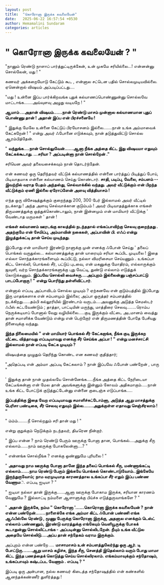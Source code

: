 ```yaml
---
layout: post
title:  "கொரோனா இருக்க கவலையேன்"
date:   2025-06-22 16:57:54 +0530
author: Hemamalini Sundaram
categories: articles
---
```


#  \" கொரோனா இருக்க கவலையேன் ? \" 

"நானும் ரெண்டு நாளாப் பார்த்துட்டிருக்கேன், உன் முகமே சரியில்லை...! என்னன்னு சொல்லேன்,
மது ! "

கணவர் அக்கறையோடு கேட்டும் கூட , என்னால சட்டென பதில் சொல்லமுடியவில்லை. ஏனென்றால்
விஷயம் அப்படிப்பட்டது....

"மது ! உன்னை இப்ப பார்க்கிறவங்க புதுக் கல்யாணப்பொண்ணுன்னு சொல்லவே
மாட்டாங்க.......அவ்வுளவு அழுது வடியறே ! "

**ஆமாம் ...அதான் விஷயம்......நான் ரெண்டு மாசம் முன்னால கல்யாணமான புதுப் பொண்ணு தான்
! அதான் இப்ப என் பிரச்சனையே !**

" இதுக்கு மேலே உன்னை கேட்டுப் பிரயோசனம் இல்லை.......நான் உங்க அம்மாவைக் கேட்கறேன் !
" என்று அவர் ஃபோனை எடுக்கவும், நான் தடுத்துவிட்டு சொல்ல ஆரம்பித்தேன்.

" **வந்துங்க....நான் சொல்லுவேன்......ஆனா நீங்க அத்தை கிட்ட இது விஷயமா எதுவும்
கேட்கக்கூடாது. ...சரியா ? அப்படின்னா நான் சொல்றேன் ."**

சரியென அவர் தலையசைக்கவும் நான் தொடர்ந்தேன்.

என் கணவர் ஒரு தெரிந்தவர் வீட்டுக் கல்யாணத்தில் என்னை பார்த்துப் பிடித்துப் போய்,
பிடிவாதமாக என்னை கல்யாணம் செய்து கொண்டார். **சாதி, படிப்பு, வேலை, சம்பளம் --
இவற்றில் வராத பேதம் அந்தஸ்து, செல்வாக்கில் வந்தது. அவர் வீட்டுக்கும் என் பிறந்த வீட்டுக்கும்
ஏணி இல்லை ஏரோப்ளேன் அளவு வித்தியாசம் !**

எந்த ஒரு விசேஷத்துக்கும் குறைந்தது 200, 300 பேர் இல்லாமல் அவர் வீட்டில் நடக்காது !
அந்த அளவு செல்வாக்கான குடும்பம் ! அவர் பிடிவாதத்துக்காக எங்கள் திருமணத்துக்கு
ஒத்துக்கொண்டாலும், நான் இன்னமும் என் மாமியார் வீட்டுக்கு ' வேண்டாத மருமகள் ' தான் !

**எங்கள் கல்யாணம் ஊரடங்கு காலத்தில் நடந்ததால் எங்கப்பாவிற்கு செலவு குறைந்தது .
அதற்குமே என் சேமிப்பு, அம்மாவின் நகைகள், அப்பாவின் பி. எஃப் என்று இழுத்துக்கட்டி தான்
செய்ய முடிந்தது.**

இப்போது என் மாமியார் இரண்டு நாளுக்கு முன் எனக்கு ஃபோன் செய்து ' தலைப் பொங்கல்
வருதுல்ல... கல்யாணத்துக்கு தான் யாரையும் சரியா கூப்பிட முடியலை ! இதை எல்லா
சொந்தக்காரங்களையும் கூப்பிட்டு, நல்லா விமரிசையா செய்யணும் . உங்கப்பா கிட்ட சொல்லி,
பொங்கல் சீர், பட்டுப் புடவை, என் மகனுக்கு மோதிரம், எல்லாருக்கும் ஜவுளி, வர்ற
சொந்தக்காரங்களுக்கு புது வேட்டி, துண்டு எல்லாம் எடுத்துக் கொடுக்கணும். **இப்பவே சொல்லி
வைச்சுரு....அப்புறம் இல்லைன்னு பஞ்சப்பாட்டு பாடப்போறாரு ! " என்று பொரிந்து
தள்ளிவிட்டார்.**

என்னால் எப்படி அப்பாவிடம் சொல்ல முடியும் ? ஏற்கனவே என் குடும்பத்தில் இப்போது இரு
மாதங்களாக என் சம்பளமும் இல்லை; அப்பா ஒருத்தர் சம்பளத்தில் நடக்கிறது......தம்பி
கல்லூரியில் இரண்டாம் வருடம்....அவனுக்கு அடுத்த செமஸ்டர் ஃபீஸ் கட்டவேண்டும் ; தாத்தா,
பாட்டியின் மருந்து, மாத்திரை செலவு........ரொம்ப நெருக்கடியாப் போனால் வேறு
வழியில்லை.....குடி இருக்கும் வீட்டை அடமானம் வைத்து தான் சமாளிக்க வேண்டும் என்று என்
பெற்றோர் என் திருமணத்தின் போதே பேசியது நினைவுக்கு வந்தது.

**இந்த நிலைமையில் " என் மாமியார் பொங்கல் சீர் கேட்கறாங்க, நீங்க குடி இருக்கற வீட்டை
வித்தாவது எப்படியாவது எனக்கு சீர் செய்ங்க அப்பா ! " என்று மனச்சாட்சி இல்லாமல் நான்
எப்படி கேட்க முடியும் ?**

விஷயத்தை முழுதும் தெரிந்து கொண்ட என கணவர் குதித்தார்;

"அதெப்படி என் அம்மா அப்படி கேட்கலாம் ? நான் இப்பவே ஃபோன் பண்றேன் , பாரு "

' இதுக்கு தான் நான் முதல்லயே சொன்னேங்க.....நீங்க அத்தை கிட்ட நேரிடையா கேட்டீங்கன்னா என்
மேல தான் அவங்களுக்கு இன்னும் கோவம் அதிகமாகும்.....நான் உங்க கிட்ட போட்டுக்
குடுத்துட்டேன்னு என்னை குடைஞ்சு எடுப்பாங்க.....

**இப்பத்திக்கு இதை வேற எப்படியாவது சமாளிச்சுட்டோம்னா, அடுத்த ஆறு மாசத்துக்கு
பெரிசா பண்டிகை, சீர் செலவு எதுவும் இல்ல.......அதுக்குள்ள எதாவது செஞ்சிரலாம் ! "**

" ம்ம்ம்........நீ சொல்றதும் சரி தான் மது ! "

என்று குறுக்கும் நெடுக்கும் நடந்தவர், திடீரென நின்றார்.

" இப்ப என்ன ? நாம் ரெண்டு பேரும் ஊருக்கு போனா தான, பொங்கல்....அதுக்கு சீரு
எல்லாம்......நாம் ஊருக்கு போகலேன்னா....? "

" என்னங்க சொல்றீங்க ? எனக்கு ஒண்ணுமே புரியலை ! "

" **அதாவது நாம ஊருக்கு போனா தானே இந்த தலைப் பொங்கல் சீரு, மண்ணாங்கட்டி
எல்லாம்......நாம ரெண்டு பேரும் இங்கயே பொங்கல் கொண்டாடுவோம்..இங்கேயே இருந்துருவோம்;
நாம வரமுடியாத காரணத்தால உங்கப்பா சீர் எதும் இப்ப பண்ண வேணாம**். எப்படி ஐடியா ? "

" ஐடியா நல்லா தான் இருக்கு......ஆனா ஊருக்கு போகாம இருக்க, சரியான காரணம் வேணுமே
? இல்லாட்டி நம்மளை ஆளாளுக்கு பிய்ச்சு எடுத்துருவாங்களே ? "

" **அதான் இருக்கே, நம்ம " கொரோனா '......கொரொனா இருக்க கவலையேன் ? நான் என்ன
பண்றேன்.......நாளைக்கே எங்க அம்மா கிட்ட ஃபோன் பண்ணி எங்க ஆஃபீஸ்லே ரெண்டு , மூணு
பேருக்கு கொரோனா இருக்கு, அதனால எனக்கும் டெஸ்ட் எல்லாம் பண்ணனும், இரண்டு வாரத்துக்கு
எங்கேயும் வெளியூருக்கு போகக் கூடாதுன்னு சொல்லிட்டாங்க - அப்படின்னு சொல்லிடறேன். நீயும்
உங்க வீட்டுல அதையே சொல்லிடு....அப்ப தான் சந்தேகம் வராம இருக்கும்.**

அப்புறம் என்ன பண்றே .... **மாசாமாசம் உன் சம்பளத்துலேர்ந்து ஒரு ஆர். டி
போட்டுரு.......ஆறு மாசம் கழிச்சு, இந்த சீரு, செனத்தி இதெல்லாம் வரும் போது மாமா
கிட்ட இந்த பணத்தைக் கொடுத்து செய்ய சொல்லிரலாம். எங்கம்மாவுக்கும் சந்தோஷம், உங்கப்பாவும்
கஷ்டப்பட வேணாம் . எப்படி ? "**

இப்படி ஒரு அன்பான, நல்ல கணவர் கிடைத்த சந்தோஷத்தில் என் கண்களில் ஆனந்தக்கண்ணீர் துளிர்த்தது
!
